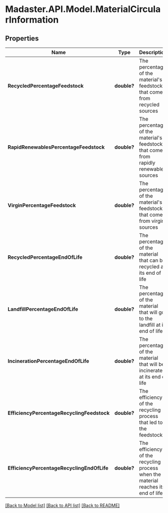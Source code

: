 # Madaster.API.Model.MaterialCircularInformation
## Properties

Name | Type | Description | Notes
------------ | ------------- | ------------- | -------------
**RecycledPercentageFeedstock** | **double?** | The percentage of the material&#39;s feedstock that comes from recycled sources | 
**RapidRenewablesPercentageFeedstock** | **double?** | The percentage of the material&#39;s feedstock that comes from rapidly renewable sources | 
**VirginPercentageFeedstock** | **double?** | The percentage of the material&#39;s feedstock that comes from virgin sources | [optional] 
**RecycledPercentageEndOfLife** | **double?** | The percentage of the material that can be recycled at its end of life | 
**LandfillPercentageEndOfLife** | **double?** | The percentage of the material that will go to the landfill at its end of life | 
**IncinerationPercentageEndOfLife** | **double?** | The percentage of the material that will be incinerated at its end of life | [optional] 
**EfficiencyPercentageRecyclingFeedstock** | **double?** | The efficiency of the recycling process that led to the feedstock | 
**EfficiencyPercentageRecyclingEndOfLife** | **double?** | The efficiency of the recycling process when the material reaches its end of life | 

[[Back to Model list]](../README.md#documentation-for-models) [[Back to API list]](../README.md#documentation-for-api-endpoints) [[Back to README]](../README.md)

